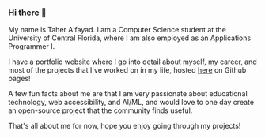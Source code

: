 ### Hi there 👋

<!--
**taheralfayad/taheralfayad** is a ✨ _special_ ✨ repository because its `README.md` (this file) appears on your GitHub profile.

Here are some ideas to get you started:

- 🔭 I’m currently working on ...
- 🌱 I’m currently learning ...
- 👯 I’m looking to collaborate on ...
- 🤔 I’m looking for help with ...
- 💬 Ask me about ...
- 📫 How to reach me: ...
- 😄 Pronouns: ...
- ⚡ Fun fact: ...
-->
My name is Taher Alfayad. I am a Computer Science student at the University of Central Florida, where I am also employed as an Applications Programmer I. 

I have a portfolio website where I go into detail about myself, my career, and most of the projects that I've worked on in my life, hosted [here](https://taheralfayad.github.io/portfolio) on Github pages!

A few fun facts about me are that I am very passionate about educational technology, web accessibility, and AI/ML, and would love to one day create an open-source project that the community finds useful.

That's all about me for now, hope you enjoy going through my projects!
